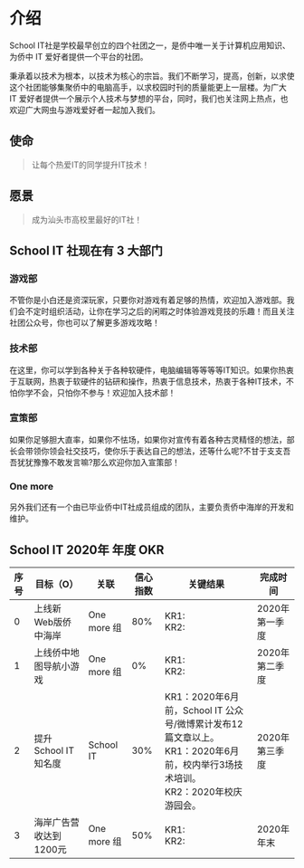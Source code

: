# 介绍  

School IT社是学校最早创立的四个社团之一，是侨中唯一关于计算机应用知识、为侨中 IT 爱好者提供一个平台的社团。

秉承着以技术为根本，以技术为核心的宗旨。我们不断学习，提高，创新，以求使这个社团能够集聚侨中的电脑高手，以求校园时刊的质量能更上一层楼。为广大 IT 爱好者提供一个展示个人技术与梦想的平台，同时，我们也关注网上热点，也欢迎广大网虫与游戏爱好者一起加入我们。

## 使命  

> 让每个热爱IT的同学提升IT技术！

## 愿景

> 成为汕头市高校里最好的IT社！

## School IT 社现在有 3 大部门  

### 游戏部  

不管你是小白还是资深玩家，只要你对游戏有着足够的热情，欢迎加入游戏部。我们会不定时组织活动，让你在学习之后的闲暇之时体验游戏竞技的乐趣！而且关注社团公众号，你也可以了解更多游戏攻略！  

### 技术部  

在这里，你可以学到各种关于各种软硬件，电脑编辑等等等等IT知识。如果你热衷于互联网，热衷于软硬件的钻研和操作，热衷于信息技术，热衷于各种IT技术，不怕你学不会，只怕你不参与！欢迎加入技术部！  

### 宣策部  

如果你足够胆大直率，如果你不怯场，如果你对宣传有着各种古灵精怪的想法，部长会带领你领会社交技巧，使你乐于表达自己的想法，还等什么呢?不甘于支支吾吾犹犹豫豫不敢发言嘛?那么欢迎你加入宣策部！

### One more

另外我们还有一个由已毕业侨中IT社成员组成的团队，主要负责侨中海岸的开发和维护。

## School IT 2020年 年度 OKR  

| 序号 | 目标（O） | 关联 | 信心指数 | 关键结果 | 完成时间 |
| :--- | ---- | ---- | ---- | ---- | ---- |
| 0 | 上线新Web版侨中海岸 | One more 组 | 80% | KR1:<br />KR2: | 2020年第一季度 |
| 1 | 上线侨中地图导航小游戏 | One more 组 | 0% | KR1:<br />KR2: | 2020年第二季度 |
| 2 | 提升School IT知名度 | School IT | 30% | KR1：2020年6月前，School IT 公众号/微博累计发布12篇文章以上。<br />KR1：2020年6月前，校内举行3场技术培训。<br />KR2：2020年校庆游园会。 | 2020年第三季度 |
| 3 | 海岸广告营收达到1200元 | One more 组 | 50% | KR1:<br />KR2: | 2020年年末 |